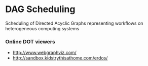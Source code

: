 # DAG Scheduling

Scheduling of Directed Acyclic Graphs representing workflows on
heterogeneous computing systems


### Online DOT viewers
* <http://www.webgraphviz.com/>
* <http://sandbox.kidstrythisathome.com/erdos/>